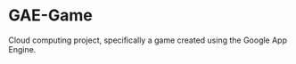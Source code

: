 GAE-Game
========

Cloud computing project, specifically a game created using the Google App Engine.
